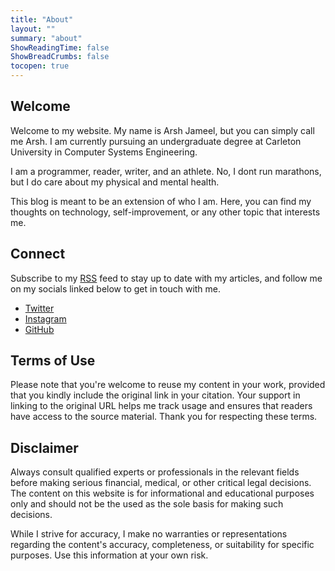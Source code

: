 ```yaml
---
title: "About"
layout: ""
summary: "about"
ShowReadingTime: false
ShowBreadCrumbs: false
tocopen: true
---
```


## Welcome
Welcome to my website. My name is Arsh Jameel, but you can simply call me Arsh. I am currently pursuing an undergraduate degree at Carleton University in Computer Systems Engineering. 

I am a programmer, reader, writer, and an athlete. No, I dont run marathons, but I do care about my physical and mental health.

This blog is meant to be an extension of who I am. Here, you can find my thoughts on technology, self-improvement, or any other topic that interests me.

## Connect

Subscribe to my [RSS](/index.xml/) feed to stay up to date with my articles, and follow me on my socials linked below to get in touch with me.

- [Twitter](https://twitter.com/ArshJameel_/)
- [Instagram](https://www.instagram.com/arshjameel_/)
- [GitHub](https://github.com/arshjameel)

## Terms of Use
Please note that you're welcome to reuse my content in your work, provided that you kindly include the original link in your citation. Your support in linking to the original URL helps me track usage and ensures that readers have access to the source material. Thank you for respecting these terms.

## Disclaimer
Always consult qualified experts or professionals in the relevant fields before making serious financial, medical, or other critical legal decisions. The content on this website is for informational and educational purposes only and should not be the used as the sole basis for making such decisions.

While I strive for accuracy, I make no warranties or representations regarding the content's accuracy, completeness, or suitability for specific purposes. Use this information at your own risk.